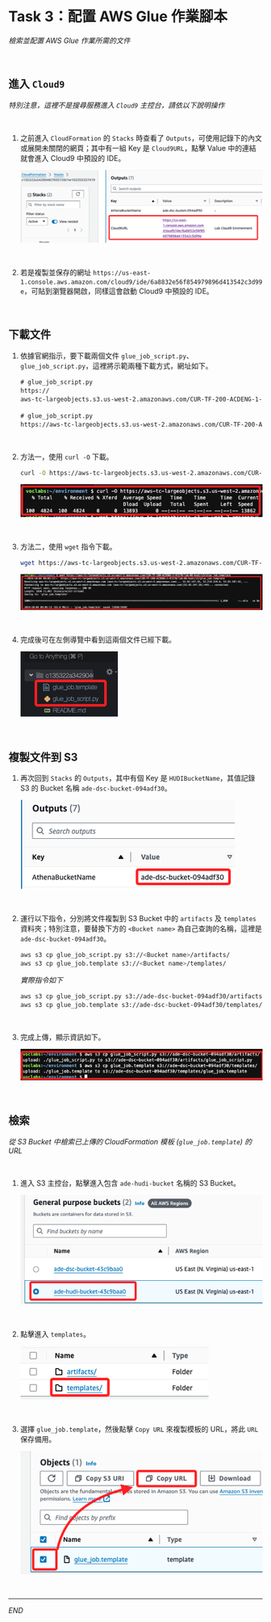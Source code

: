# Task 3：配置 AWS Glue 作業腳本

_檢索並配置 AWS Glue 作業所需的文件_

<br>

## 進入 `Cloud9`

_特別注意，這裡不是搜尋服務進入 `Cloud9` 主控台，請依以下說明操作_

<br>

1. 之前進入 `CloudFormation` 的 `Stacks` 時查看了 `Outputs`，可使用記錄下的內文或展開未關閉的網頁；其中有一組 Key 是 `Cloud9URL`，點擊 Value 中的連結就會進入 Cloud9 中預設的 IDE。

    ![](images/img_17.png)

<br>

2. 若是複製並保存的網址 `https://us-east-1.console.aws.amazon.com/cloud9/ide/6a8832e56f854979896d413542c3d99e`，可貼到瀏覽器開啟，同樣這會啟動 Cloud9 中預設的 IDE。

<br>

## 下載文件

1. 依據官網指示，要下載兩個文件 `glue_job_script.py`、`glue_job_script.py`，這裡將示範兩種下載方式，網址如下。

    ```html
    # glue_job_script.py
    https://
    aws-tc-largeobjects.s3.us-west-2.amazonaws.com/CUR-TF-200-ACDENG-1-91570/lab-06-hudi/s3/glue_job_script.py

    # glue_job_script.py
    https://aws-tc-largeobjects.s3.us-west-2.amazonaws.com/CUR-TF-200-ACDENG-1-91570/lab-06-hudi/s3/glue_job.template
    ```

<br>

2. 方法一，使用 `curl -O` 下載。

    ```bash
    curl -O https://aws-tc-largeobjects.s3.us-west-2.amazonaws.com/CUR-TF-200-ACDENG-1-91570/lab-06-hudi/s3/glue_job_script.py
    ```

    ![](images/img_16.png)

<br>

3. 方法二，使用 `wget` 指令下載。

    ```bash
    wget https://aws-tc-largeobjects.s3.us-west-2.amazonaws.com/CUR-TF-200-ACDENG-1-91570/lab-06-hudi/s3/glue_job.template
    ```

    ![](images/img_18.png)

<br>

4. 完成後可在左側導覽中看到這兩個文件已經下載。

    ![](images/img_22.png)

<br>

## 複製文件到 S3

1. 再次回到 `Stacks` 的 `Outputs`，其中有個 Key 是 `HUDIBucketName`，其值記錄 S3 的 Bucket 名稱 `ade-dsc-bucket-094adf30`。

    ![](images/img_19.png)

<br>

2. 運行以下指令，分別將文件複製到 S3 Bucket 中的 `artifacts` 及 `templates` 資料夾；特別注意，要替換下方的 `<Bucket name>` 為自己查詢的名稱，這裡是 `ade-dsc-bucket-094adf30`。

    ```bash
    aws s3 cp glue_job_script.py s3://<Bucket name>/artifacts/
    aws s3 cp glue_job.template s3://<Bucket name>/templates/
    ```

    _實際指令如下_

    ```bash
    aws s3 cp glue_job_script.py s3://ade-dsc-bucket-094adf30/artifacts/
    aws s3 cp glue_job.template s3://ade-dsc-bucket-094adf30/templates/
    ```

<br>

3. 完成上傳，顯示資訊如下。

    ![](images/img_20.png)

<br>

## 檢索

_從 S3 Bucket 中檢索已上傳的 CloudFormation 模板 (`glue_job.template`) 的 URL_

<br>

1. 進入 S3 主控台，點擊進入包含 `ade-hudi-bucket` 名稱的 S3 Bucket。

    ![](images/img_23.png)

<br>

2. 點擊進入 `templates`。

    ![](images/img_24.png)

<br>

3. 選擇 `glue_job.template`，然後點擊 `Copy URL` 來複製模板的 URL，將此 `URL` 保存備用。

    ![](images/img_25.png)

<br>

___

_END_

